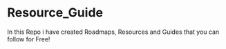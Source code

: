 # Resource_Guide
In this Repo i have created Roadmaps, Resources and Guides that you can follow for Free!

